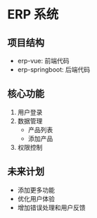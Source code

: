 # ERP 系统

## 项目结构
- erp-vue: 前端代码
- erp-springboot: 后端代码

## 核心功能
1. 用户登录
2. 数据管理
   - 产品列表
   - 添加产品
3. 权限控制

## 未来计划
- 添加更多功能
- 优化用户体验
- 增加错误处理和用户反馈